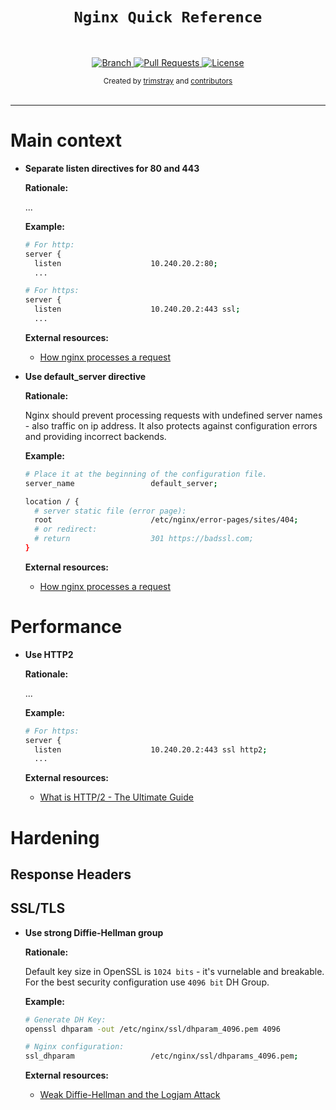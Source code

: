 <div align="center">
  <h1><code>Nginx Quick Reference</code></h1>
</div>

<br>

<p align="center">
  <a href="https://github.com/trimstray/nginx-quick-reference/tree/master">
    <img src="https://img.shields.io/badge/Branch-master-green.svg?longCache=true"
        alt="Branch">
  </a>
  <a href="https://github.com/trimstray/nginx-quick-reference/pulls">
    <img src="https://img.shields.io/badge/PRs-welcome-brightgreen.svg?longCache=true"
        alt="Pull Requests">
  </a>
  <a href="http://www.gnu.org/licenses/">
    <img src="https://img.shields.io/badge/License-GNU-blue.svg?longCache=true"
        alt="License">
  </a>
</p>

<div align="center">
  <sub>Created by
  <a href="https://twitter.com/trimstray">trimstray</a> and
  <a href="https://github.com/trimstray/nginx-quick-reference/graphs/contributors">
    contributors
  </a>
</div>

<br>

****

# Main context

- **Separate listen directives for 80 and 443**

    **Rationale:**

    ...

    **Example:**

    ```bash
    # For http:
    server {
      listen                    10.240.20.2:80;
      ...

    # For https:
    server {
      listen                    10.240.20.2:443 ssl;
      ...
    ```

    **External resources:**

    - [How nginx processes a request](https://nginx.org/en/docs/http/request_processing.html)

- **Use default_server directive**

    **Rationale:**

    Nginx should prevent processing requests with undefined server names - also traffic on ip address. It also protects against configuration errors and providing incorrect backends.

    **Example:**

    ```bash
    # Place it at the beginning of the configuration file.
    server_name                 default_server;

    location / {
      # server static file (error page):
      root                      /etc/nginx/error-pages/sites/404;
      # or redirect:
      # return                  301 https://badssl.com;
    }
    ```

    **External resources:**

    - [How nginx processes a request](https://nginx.org/en/docs/http/request_processing.html)

# Performance

- **Use HTTP2**

    **Rationale:**

    ...

    **Example:**

    ```bash
    # For https:
    server {
      listen                    10.240.20.2:443 ssl http2;
      ...
    ```

    **External resources:**

    - [What is HTTP/2 - The Ultimate Guide](https://kinsta.com/learn/what-is-http2/)

# Hardening

## Response Headers

## SSL/TLS

- **Use strong Diffie-Hellman group**

    **Rationale:**

    Default key size in OpenSSL is `1024 bits` - it's vurnelable and breakable. For the best security configuration use `4096 bit` DH Group.

    **Example:**

    ```bash
    # Generate DH Key:
    openssl dhparam -out /etc/nginx/ssl/dhparam_4096.pem 4096

    # Nginx configuration:
    ssl_dhparam                 /etc/nginx/ssl/dhparams_4096.pem;
    ```

    **External resources:**

    - [Weak Diffie-Hellman and the Logjam Attack](https://weakdh.org/)
